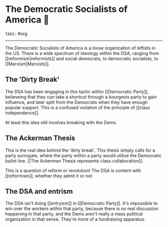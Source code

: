 # The Democratic Socialists of America 🌹
`TAGS:` #org 

---
The Democratic Socialists of America is a loose organization of leftists in the US. There is a wide spectrum of ideology within the DSA, ranging from [[reformism|reformists]] and social democrats, to democratic socialists, to [[Marxism|Marxists]]. 

## The 'Dirty Break'
The DSA has been engaging in this tactic within [[Democratic Party]], believeing that they can take a shortcut through a bourgeois party to gain influence, and later split from the Democrats when they have enough popular support. This is a confused violation of the principle of [[class independence]]. 

At least this idea still involves breaking with the Dems.

## The Ackerman Thesis
This is the real idea behind the 'dirty break'. This thesis simply calls for a party surrogate, where the party within a party would utilize the Democratic ballot line. [[The Ackerman Thesis represents class collaboration]]. 

This is a question of reform or revolution! The DSA is content with [[reformism]], whether they admit it or not. 

## The DSA and entrism
The DSA isn't doing [[entryism]] in [[Democratic Party]]. It's impossible to win over the workers within that party, because there is no real discussion happening in that party, and the Dems aren't really a mass political organization in that sense. They're more of a fundraising apparatus. 